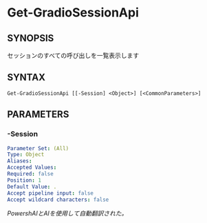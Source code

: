 ﻿---
external help file: powershai-help.xml
schema: 2.0.0
powershai: true
---

# Get-GradioSessionApi

## SYNOPSIS <!--!= @#Synop !-->
セッションのすべての呼び出しを一覧表示します

## SYNTAX <!--!= @#Syntax !-->

```
Get-GradioSessionApi [[-Session] <Object>] [<CommonParameters>]
```

## PARAMETERS <!--!= @#Params !-->

### -Session

```yml
Parameter Set: (All)
Type: Object
Aliases: 
Accepted Values: 
Required: false
Position: 1
Default Value: .
Accept pipeline input: false
Accept wildcard characters: false
```




<!--PowershaiAiDocBlockStart-->
_PowershAIとAIを使用して自動翻訳された。_
<!--PowershaiAiDocBlockEnd-->
